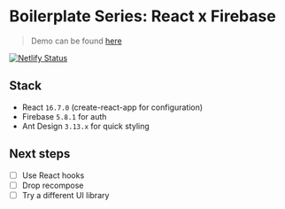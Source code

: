 # Boilerplate Series: React x Firebase

> Demo can be found [here](https://reactxfirebase.netlify.com)

[![Netlify Status](https://api.netlify.com/api/v1/badges/aabf3161-efa8-406a-aab2-6987e6b07d5d/deploy-status)](https://app.netlify.com/sites/reactxfirebase/deploys)

## Stack

- React `16.7.0` (create-react-app for configuration)
- Firebase `5.8.1` for auth
- Ant Design `3.13.x` for quick styling

## Next steps

- [ ] Use React hooks
- [ ] Drop recompose
- [ ] Try a different UI library
